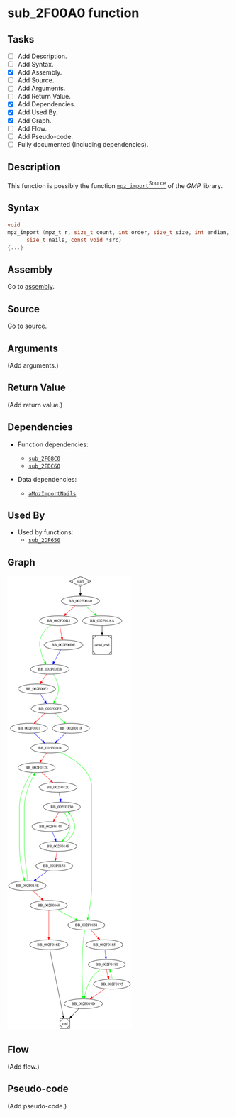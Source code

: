 # sub_2F00A0 function

## Tasks

- [ ] Add Description.
- [ ] Add Syntax.
- [X] Add Assembly.
- [ ] Add Source.
- [ ] Add Arguments.
- [ ] Add Return Value.
- [X] Add Dependencies.
- [X] Add Used By.
- [X] Add Graph.
- [ ] Add Flow.
- [ ] Add Pseudo-code.
- [ ] Fully documented (Including dependencies).

## Description

This function is possibly the function [`mpz_import`<sup>Source</sup>](https://github.com/idris-lang/Idris-dev/blob/master/rts/mini-gmp.c#L4258) of the *GMP* library.

## Syntax

```c
void
mpz_import (mpz_t r, size_t count, int order, size_t size, int endian,
      size_t nails, const void *src)
{...}
```

## Assembly

Go to [assembly](../asm/sub_2F00A0.asm).

## Source

Go to [source](../cc/sub_2F00A0.cc).

## Arguments

(Add arguments.)

## Return Value

(Add return value.)

## Dependencies

* Function dependencies:
  * [`sub_2F08C0`](sub_2F08C0.md)
  * [`sub_2EDC60`](sub_2EDC60.md)

* Data dependencies:
  * [`aMpzImportNails`](aMpzImportNails.md)

## Used By

* Used by functions:
  * [`sub_2DF650`](sub_2DF650.md)

## Graph

![sub_2F00A0 Graph](../svg/sub_2F00A0.svg "sub_2F00A0 Graph")

## Flow

(Add flow.)

## Pseudo-code

(Add pseudo-code.)


